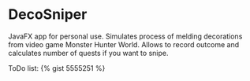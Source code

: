 # DecoSniper
JavaFX app for personal use. Simulates process of melding decorations from video game Monster Hunter World. Allows to record outcome and calculates number of quests if you want to snipe.

ToDo list: 
{% gist 5555251 %}
